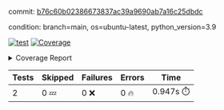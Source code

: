 commit: [b76c60b02386673837ac39a9690ab7a16c25dbdc](https://github.com/rcmdnk/s3-reader/tree/b76c60b02386673837ac39a9690ab7a16c25dbdc)

condition: branch=main, os=ubuntu-latest, python_version=3.9

[![test](https://github.com/rcmdnk/s3-reader/actions/workflows/test.yml/badge.svg)](https://github.com/rcmdnk/s3-reader/actions/runs/10359653876)
<a href="https://github.com/rcmdnk/s3-reader/blob/b76c60b02386673837ac39a9690ab7a16c25dbdc/README.md"><img alt="Coverage" src="https://img.shields.io/badge/Coverage-36%25-red.svg" /></a><details><summary>Coverage Report </summary><table><tr><th>File</th><th>Stmts</th><th>Miss</th><th>Cover</th><th>Missing</th></tr><tbody><tr><td colspan="5"><b>src/s3_reader</b></td></tr><tr><td>&nbsp; &nbsp;<a href="https://github.com/rcmdnk/s3-reader/blob/b76c60b02386673837ac39a9690ab7a16c25dbdc/src/s3_reader/file.py">file.py</a></td><td>89</td><td>60</td><td>33%</td><td><a href="https://github.com/rcmdnk/s3-reader/blob/b76c60b02386673837ac39a9690ab7a16c25dbdc/src/s3_reader/file.py#L59-L62">59&ndash;62</a>, <a href="https://github.com/rcmdnk/s3-reader/blob/b76c60b02386673837ac39a9690ab7a16c25dbdc/src/s3_reader/file.py#L65">65</a>, <a href="https://github.com/rcmdnk/s3-reader/blob/b76c60b02386673837ac39a9690ab7a16c25dbdc/src/s3_reader/file.py#L68-L75">68&ndash;75</a>, <a href="https://github.com/rcmdnk/s3-reader/blob/b76c60b02386673837ac39a9690ab7a16c25dbdc/src/s3_reader/file.py#L78-L80">78&ndash;80</a>, <a href="https://github.com/rcmdnk/s3-reader/blob/b76c60b02386673837ac39a9690ab7a16c25dbdc/src/s3_reader/file.py#L84-L90">84&ndash;90</a>, <a href="https://github.com/rcmdnk/s3-reader/blob/b76c60b02386673837ac39a9690ab7a16c25dbdc/src/s3_reader/file.py#L94-L98">94&ndash;98</a>, <a href="https://github.com/rcmdnk/s3-reader/blob/b76c60b02386673837ac39a9690ab7a16c25dbdc/src/s3_reader/file.py#L103-L148">103&ndash;148</a>, <a href="https://github.com/rcmdnk/s3-reader/blob/b76c60b02386673837ac39a9690ab7a16c25dbdc/src/s3_reader/file.py#L151-L165">151&ndash;165</a></td></tr><tr><td><b>TOTAL</b></td><td><b>94</b></td><td><b>60</b></td><td><b>36%</b></td><td>&nbsp;</td></tr></tbody></table></details>

| Tests | Skipped | Failures | Errors | Time |
| ----- | ------- | -------- | -------- | ------------------ |
| 2 | 0 :zzz: | 0 :x: | 0 :fire: | 0.947s :stopwatch: |

